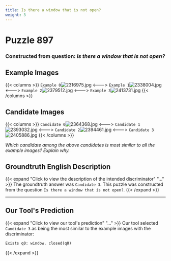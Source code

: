 ```yaml
---
title: Is there a window that is not open?
weight: 3
---
```


# Puzzle 897
### Constructed from question: _Is there a window that is not open?_


## Example Images
{{< columns >}}
`Example 0`![2316975.jpg](/gqa_images/2316975.jpg)
<--->
`Example 1`![2338004.jpg](/gqa_images/2338004.jpg)
<--->
`Example 2`![2379512.jpg](/gqa_images/2379512.jpg)
<--->
`Example 3`![2413731.jpg](/gqa_images/2413731.jpg)
{{< /columns >}}

## Candidate Images
{{< columns >}}
`Candidate 0`![2364368.jpg](/gqa_images/2364368.jpg)
<--->
`Candidate 1`![2393032.jpg](/gqa_images/2393032.jpg)
<--->
`Candidate 2`![2394461.jpg](/gqa_images/2394461.jpg)
<--->
`Candidate 3`![2405886.jpg](/gqa_images/2405886.jpg)
{{< /columns >}}

*Which candidate among the above candidates is most similar to all the example images? Explain why.*

## Groundtruth English Description

{{< expand "Click to view the description of the intended discriminator" "..." >}}
The groundtruth answer was `Candidate 3`. This puzzle was constructed from the question `Is there a window that is not open?`.
{{< /expand >}}

---

## Our Tool's Prediction

{{< expand "Click to view our tool's prediction" "..." >}}
Our tool selected `Candidate 3` as being the most similar to the example images with the discriminator:
```plaintext
Exists q0: window. closed(q0)
```
{{< /expand >}}
